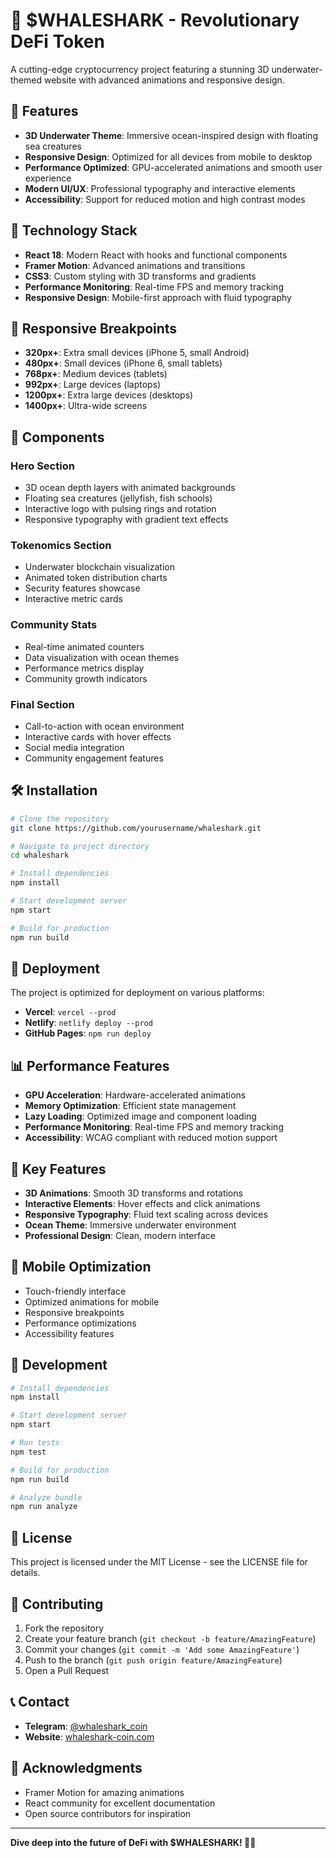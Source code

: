 # 🦈 $WHALESHARK - Revolutionary DeFi Token

A cutting-edge cryptocurrency project featuring a stunning 3D underwater-themed website with advanced animations and responsive design.

## 🌊 Features

- **3D Underwater Theme**: Immersive ocean-inspired design with floating sea creatures
- **Responsive Design**: Optimized for all devices from mobile to desktop
- **Performance Optimized**: GPU-accelerated animations and smooth user experience
- **Modern UI/UX**: Professional typography and interactive elements
- **Accessibility**: Support for reduced motion and high contrast modes

## 🚀 Technology Stack

- **React 18**: Modern React with hooks and functional components
- **Framer Motion**: Advanced animations and transitions
- **CSS3**: Custom styling with 3D transforms and gradients
- **Performance Monitoring**: Real-time FPS and memory tracking
- **Responsive Design**: Mobile-first approach with fluid typography

## 📱 Responsive Breakpoints

- **320px+**: Extra small devices (iPhone 5, small Android)
- **480px+**: Small devices (iPhone 6, small tablets)
- **768px+**: Medium devices (tablets)
- **992px+**: Large devices (laptops)
- **1200px+**: Extra large devices (desktops)
- **1400px+**: Ultra-wide screens

## 🎨 Components

### Hero Section
- 3D ocean depth layers with animated backgrounds
- Floating sea creatures (jellyfish, fish schools)
- Interactive logo with pulsing rings and rotation
- Responsive typography with gradient text effects

### Tokenomics Section
- Underwater blockchain visualization
- Animated token distribution charts
- Security features showcase
- Interactive metric cards

### Community Stats
- Real-time animated counters
- Data visualization with ocean themes
- Performance metrics display
- Community growth indicators

### Final Section
- Call-to-action with ocean environment
- Interactive cards with hover effects
- Social media integration
- Community engagement features

## 🛠️ Installation

```bash
# Clone the repository
git clone https://github.com/yourusername/whaleshark.git

# Navigate to project directory
cd whaleshark

# Install dependencies
npm install

# Start development server
npm start

# Build for production
npm run build
```

## 🚀 Deployment

The project is optimized for deployment on various platforms:

- **Vercel**: `vercel --prod`
- **Netlify**: `netlify deploy --prod`
- **GitHub Pages**: `npm run deploy`

## 📊 Performance Features

- **GPU Acceleration**: Hardware-accelerated animations
- **Memory Optimization**: Efficient state management
- **Lazy Loading**: Optimized image and component loading
- **Performance Monitoring**: Real-time FPS and memory tracking
- **Accessibility**: WCAG compliant with reduced motion support

## 🎯 Key Features

- **3D Animations**: Smooth 3D transforms and rotations
- **Interactive Elements**: Hover effects and click animations
- **Responsive Typography**: Fluid text scaling across devices
- **Ocean Theme**: Immersive underwater environment
- **Professional Design**: Clean, modern interface

## 📱 Mobile Optimization

- Touch-friendly interface
- Optimized animations for mobile
- Responsive breakpoints
- Performance optimizations
- Accessibility features

## 🔧 Development

```bash
# Install dependencies
npm install

# Start development server
npm start

# Run tests
npm test

# Build for production
npm run build

# Analyze bundle
npm run analyze
```

## 📄 License

This project is licensed under the MIT License - see the LICENSE file for details.

## 🤝 Contributing

1. Fork the repository
2. Create your feature branch (`git checkout -b feature/AmazingFeature`)
3. Commit your changes (`git commit -m 'Add some AmazingFeature'`)
4. Push to the branch (`git push origin feature/AmazingFeature`)
5. Open a Pull Request

## 📞 Contact

- **Telegram**: [@whaleshark_coin](https://t.me/whaleshark_coin)
- **Website**: [whaleshark-coin.com](https://whaleshark-coin.com)

## 🌟 Acknowledgments

- Framer Motion for amazing animations
- React community for excellent documentation
- Open source contributors for inspiration

---

**Dive deep into the future of DeFi with $WHALESHARK! 🌊🦈**